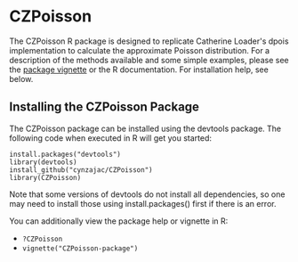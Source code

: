 # CZPoisson
The CZPoisson R package is designed to replicate Catherine Loader's dpois implementation to calculate the approximate Poisson distribution.
For a description of the methods available and some simple examples, please see the
[package vignette](https://github.com/cynzajac/CZPoisson/blob/master/inst/doc/CZPoisson_package.pdf) or the R documentation. 
For installation help, see below.

## Installing the CZPoisson Package
The CZPoisson package can be installed using the devtools package. The following code when executed in R will get you started:
```
install.packages("devtools")
library(devtools)
install_github("cynzajac/CZPoisson")
library(CZPoisson)
```
Note that some versions of devtools do not install all dependencies, so one may need to install those using install.packages() first if there is an error.

You can additionally view the package help or vignette in R:
- `?CZPoisson`
- `vignette("CZPoisson-package")`
